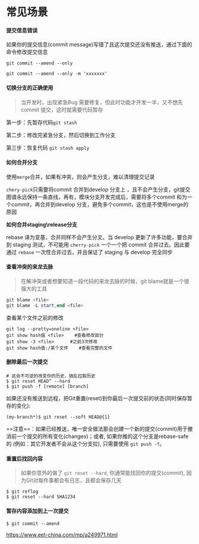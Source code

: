 # 常见场景

#### 提交信息错误

如果你的提交信息(commit message)写错了且这次提交还没有推送，通过下面的命令修改提交信息

```shell
git commit --amend --only

git commit --amend --only -m 'xxxxxxx'
```

#### 切换分支的正确使用

> 当开发时，出现紧急Bug 需要修复，但此时功能才开发一半，又不想先 commit 提交，这时就需要代码暂存

第一步：先暂存代码`git stash`

第二步：修改完紧急分支，然后切换到工作分支

第三步：恢复代码 `git stash apply`



#### 如何合并分支

使用`merge`合并，如果有冲突，则会产生分支，难以清理提交记录

`chery-pick`只需要将commit 合并到develop 分支上 ，且不会产生分支，git提交图谱永远保持一条直线，再有，模块分支开发完成后，需要将多个commit 和为一个commit，再合并到develop 分支，避免多个commit，这也是不使用merge的原因

**如何合并staging\release分支**

rebase 译为变基，合并同样不会产生分叉。当 develop 更新了许多功能，要合并到 staging 测试，不可能用 `cherry-pick` 一个一个把 commit 合并过去。因此要通过 `rebase` 一次性合并过去，并且保证了 staging 与 develop 完全同步

#### 查看冲突的来龙去脉

> 在解冲突或者想要知道一段代码的来龙去脉的时候，git blame就是一个很强大的工具

```powershell
git blame <file>
git blame -L start,end <file>
```

查看某个文件之前的修改

```shell
git log --pretty=oneline <file>
git show hash值 <file> 	 #查看修改部分
git show -3 <file>		#之前3次修改
git show hash值:/某个文件  	#查看完整的文件
```

#### 删除最后一次提交

```shell
# 这会不可逆的改变你的历史，搞乱拉取历史
$ git reset HEAD^ --hard  
$ git push -f [remote] [branch]  
```

如果还没有推送到远程，把Git重置(reset)到你最后一次提交前的状态(同时保存暂存的变化):

```shell
(my-branch*)$ git reset --soft HEAD@{1}  
```

==注意==：如果已经推送，唯一安全做法那会创建一个新的提交(commit)用于撤消前一个提交的所有变化(changes)；或者, 如果你推的这个分支是rebase-safe的 (例如：其它开发者不会从这个分支拉), 只需要使用 `git push -f`。

#### 重置后找回内容

> 如果你意外的做了 `git reset --hard`, 你通常能找回你的提交(commit), 因为Git对每件事都会有日志，且都会保存几天

```shell
$ git reflog  
$ git reset --hard SHA1234  
```

#### 暂存内容添加到上一次提交

```shell
$ git commit --amend  
```







https://www.eet-china.com/mp/a249971.html
